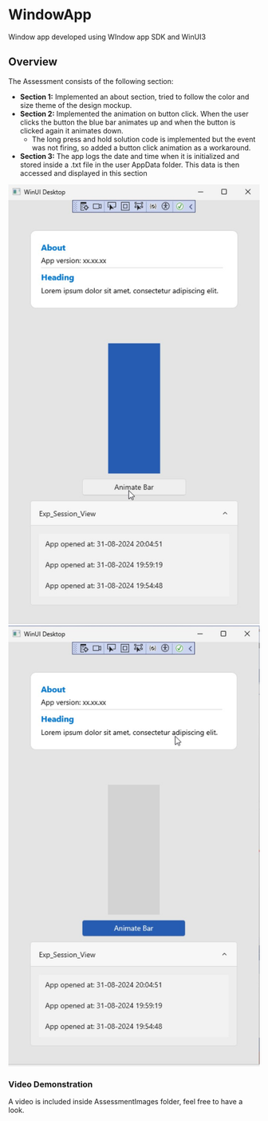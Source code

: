 # WindowApp
Window app developed using WIndow app SDK and WinUI3
## Overview

The Assessment consists of the following section:
- **Section 1:** Implemented an about section, tried to follow the color and size theme of the design mockup.
- **Section 2:** Implemented the animation on button click. When the user clicks the button the blue bar animates up and when the button is clicked again it animates down.
  - The long press and hold solution code is implemented but the event was not firing, so added a button click animation as a workaround.
- **Section 3:** The app logs the date and time when it is initialized and stored inside a .txt file in the user AppData folder. This data is then accessed and displayed in this section

![Project Image](AssessmentImages/ScreenshotA_reduced.jpg)
![Project Image](AssessmentImages/ScreenshotB_reduced.jpg)

### Video Demonstration

A video is included inside AssessmentImages folder, feel free to have a look.
